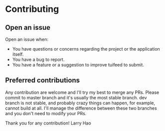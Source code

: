 # Contributing

## Open an issue

Open an issue when:

- You have questions or concerns regarding the project or the application itself.
- You have a bug to report.
- You have a feature or a suggestion to improve tuifeed to submit.

## Preferred contributions

Any contribution are welcome and I'll try my best to merge any PRs. 
Please commit to master branch and it's usually the most stable branch. dev branch is not stable, and probably crazy things can happen, for example, cannot build at all. I'll manage the difference between these two branches and you don't need to modify your PRs.

Thank you for any contribution! 
Larry Hao
